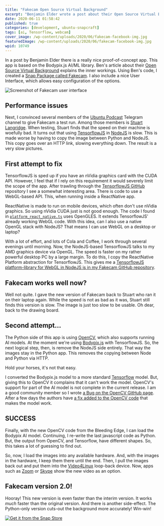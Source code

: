 ```yaml
---
title: "Fakecam Open Source Virtual Background"
excerpt: "Benjamin Elder wrote a post about their Open Source Virtual Background. I expanded on the app by creating a nice UI to allow easy configuration and use. However, performance was bad. Very bad. Let's go over what I did to improve it"
date: 2020-06-11 01:58:42
published: true
categories: [development, ubuntu-snapcraft]
tags: [ai, Tensorflow, webcam]
cover_image: /wp-content/uploads/2020/06/fakecam-facebook-img.jpg
featuredImage: /wp-content/uploads/2020/06/fakecam-facebook-img.jpg
wpid: 10749
---
```


In a post by Benjamin Elder there is a really nice proof-of-concept app. This app is based on the Bodypix.js AI/ML library. Ben's article about their [Open Source Virtual Background](https://elder.dev/posts/open-source-virtual-background/) explains the inner workings. Using Ben's code, I created a [Snap Package called Fakecam](https://snapstats.org/snaps/fakecam). I also include a nice User Interface, which allows easy configuration of the options.

![Screenshot of Fakecam user interface](/wp-content/uploads/2020/06/image.png)

Performance issues
------------------

Next, I convinced several members of the [Ubuntu Podcast](https://ubuntupodcast.org/) Telegram channel to give Fakecam a test run. Among those members is [Stuart Langridge](https://kryogenix.org/). When testing, Stuart finds that the speed on their machine is woefully bad. It turns out that using [TensorflowJS](https://www.tensorflow.org/js) in [NodeJS](https://nodejs.org) is slow. This is made worse by having to copy the image between Python and NodeJS. This copy goes over an HTTP link, slowing everything down. The result is a very slow pictures.

First attempt to fix
--------------------

TensorflowJS is sped up if you have an nVidia graphics card with the CUDA API. However, I feel that if I rely on this requirement it would severely limit the scope of the app. After trawling through the [TensorflowJS GitHub](https://github.com/tensorflow/tfjs) repository I see a somewhat interesting area. There is code to use a WebGL-based API. This, when running inside a ReactNative app.

ReactNative is made to run on mobile devices, which often don't use nVidia graphics. So using nVidia CUDA just is not good enough. The code I found in [`platform_react_native.ts`](https://github.com/tensorflow/tfjs/blob/master/tfjs-react-native/src/platform_react_native.ts) uses OpenGLES. It extends TensorflowJS' already working WebGL code. With this idea, can I also use a native OpenGL stack with NodeJS? That means I can use WebGL on a desktop or laptop?

With a lot of effort, and lots of Cola and Coffee, I work through several evenings until morning. Now, the NodeJS-based TensorflowJS talks to my AMD graphics device via OpenGL. The speed is faster on my rather powerful desktop PC by a large margin. To do this, I copy the ReactNative Platform abstraction for TensorflowJS. This gives me a [TensorflowJS platform-library for WebGL in NodeJS is in my Fakecam GitHub repository](https://github.com/diddlesnaps/fakecam/tree/e4cf2629baee9d5978cbc0f9580c1cbc025f4e9a/bodypix/node-webgl).

Fakecam works well now?
-----------------------

Well not quite. I gave the new version of Fakecam back to Stuart who ran it on their laptop again. While the speed is not as bad as it was, Stuart still finds this version is slow. The image is just too slow to be usable. Oh dear, back to the drawing board.

Second attempt...
---------------

The Python side of this app is using [OpenCV](https://opencv.org/), which also supports running AI models. At the moment we're using [Bodypix.js](https://github.com/tensorflow/tfjs-models/tree/master/body-pix) with TensorflowJS. So, the next logical step, then, is remove the NodeJS side entirely. That way the images stay in the Python app. This removes the copying between Node and Python via HTTP.

Hold your horses, it's not that easy.

I converted the Bodypix.js model to a more standard [Tensorflow](https://www.tensorflow.org) model. But, giving this to OpenCV it complains that it can't work the model. OpenCV's support for part of the AI model is not complete in the current release. I am a good community member so I wrote [a Bug on the OpenCV GitHub page](https://github.com/opencv/opencv/issues/17243). After a few days the authors have [a fix added to the OpenCV code](https://github.com/opencv/opencv/commit/ba3cf4760069b53b2388155e15b095e0897d9659) that makes the model work.

SUCCESS
-------

Finally, with the new OpenCV code from the Bleeding Edge, I can load the Bodypix AI model. Continuing, I re-write the last javascript code as Python. But, the output from OpenCV, and Tensorflow, have different shapes. So, this takes a lot of guessing to find out.

So, now, I load the images into any available hardware. And, with the images in the hardware, I keep them there until the end. Then, I pull the images back out and put them into the [Video4Linux](https://lwn.net/Articles/203924/) loop-back device. Now, apps such as [Zoom](https://snapstats.org/snaps/zoom-client) or [Skype](https://snapstats.org/snaps/skype) show the new video as an option.

Fakecam version 2.0!
--------------------

Hooray! This new version is even faster than the interim version. It works *much* faster than the original version. And there is another side-effect. The Python-only version cuts-out the background more accurately! Win-win!

[![Get it from the Snap Store](https://snapcraft.io/static/images/badges/en/snap-store-black.svg)](https://snapcraft.io/fakecam)
